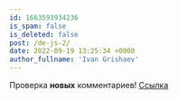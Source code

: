 ```yaml
---
id: 1663593934236
is_spam: false
is_deleted: false
post: /de-js-2/
date: 2022-09-19 13:25:34 +0000
author_fullname: 'Ivan Grishaev'
---
```


Проверка **новых** комментариев! [Ссылка](https://www.youtube.com/watch?v=ODLbiQsweCE)
